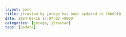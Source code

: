 ```yaml
---
layout: post
title: jtrastan by jotego has been updated to fbb89f0
date: 2024-02-16 17:07:02 +0000
categories: [jotego, jtrastan]
tags: [update]
---
```


